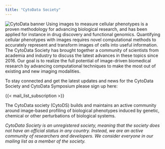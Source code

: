 ```yaml
---
title: "CytoData Society"
---
```


![CytoData banner](/./main_files/cytodata-banner.png)
Using images to measure cellular phenotypes is a proven methodology for advancing biological research, and has been applied for instance in drug discovery and functional genomics. Quantifying cellular phenotypes with images requires novel computational methods to accurately represent and transform images of cells into useful information. The CytoData Society has brought together a community of scientists from academia and industry to discuss the latest advances in these topics since 2016. Our goal is to realize the full potential of image-driven biomedical research by advancing computational techniques to make the most out of existing and new imaging modalities.

To stay connected and get the latest updates and news for the CytoData Society and CytoData Symposium please sign up here:

{{< mail_list_subscription >}}

The CytoData society (CytoDS) builds and maintains an active community around image-based profiling of biological phenotypes induced by genetic, chemical or other perturbations of biological systems.

*CytoData Society is an unregistered society, meaning that the society does not have an official status in any country. Instead, we are an active community of researchers and developers. We consider everyone in our mailing list as a member of the society.*
